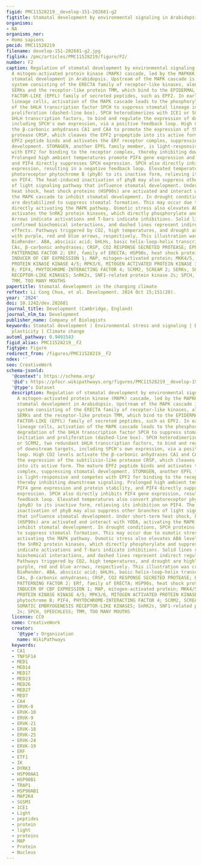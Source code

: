 ```yaml
---
figid: PMC11528219__develop-151-202681-g2
figtitle: Stomatal development by environmental signaling in Arabidopsis
organisms:
- NA
organisms_ner:
- Homo sapiens
pmcid: PMC11528219
filename: develop-151-202681-g2.jpg
figlink: /pmc/articles/PMC11528219/figure/F2/
number: F2
caption: Regulation of stomatal development by environmental signaling in Arabidopsis.
  A mitogen-activated protein kinase (MAPK) cascade, led by the MAPKKK YODA, represses
  stomatal development in Arabidopsis. Upstream of the MAPK cascade is a ligand-receptor
  system consisting of the ERECTA family of receptor-like kinases, along with co-receptors
  SERKs and the receptor-like protein TMM, which bind to the EPIDERMAL PATTERNING
  FACTOR-LIKE (EPFL) family of secreted peptides, such as EPF2. In early stomatal
  lineage cells, activation of the MAPK cascade leads to the phosphorylation and degradation
  of the bHLH transcription factor SPCH to suppress stomatal lineage initiation and
  proliferation (dashed-line box). SPCH heterodimerizes with ICE1 or SCRM2, two redundant
  bHLH transcription factors, to bind and regulate the expression of downstream targets,
  including SPCH's own expression, via a positive feedback loop. High CO2 levels activate
  the β-carbonic anhydrases CA1 and CA4 to promote the expression of the subtilisin-like
  protease CRSP, which cleaves the EPF2 propeptide into its active form. The mature
  EPF2 peptide binds and activates the ERf receptor complex, suppressing stomatal
  development. STOMAGEN, another EPFL family member, is light-responsive and competes
  with EPF2 for binding to the receptor complex, thereby inhibiting downstream signaling.
  Prolonged high ambient temperatures promote PIF4 gene expression and protein stability,
  and PIF4 directly suppresses SPCH expression. SPCH also directly inhibits PIF4 gene
  expression, resulting in a negative feedback loop. Elevated temperatures also convert
  photoreceptor phytochrome B (phyB) to its inactive form, relieving its inhibition
  on PIF4. The heat-induced inactivation of phyB may also suppress other branches
  of light signaling pathway that influence stomatal development. Under short-term
  heat shock, heat shock proteins (HSP90s) are activated and interact with YODA, activating
  the MAPK cascade to inhibit stomatal development. In drought conditions, SPCH proteins
  are destabilized to suppress stomatal formation. This may occur due to osmotic stress
  directly activating the MAPK pathway. Osmotic stress also elevates ABA levels and
  activates the SnRK2 protein kinases, which directly phosphorylate and suppress SPCH.
  Arrows indicate activations and T-bars indicate inhibitions. Solid lines represent
  confirmed biochemical interactions, and dashed lines represent indirect regulatory
  effects. Pathways triggered by CO2, high temperatures, and drought are highlighted
  with purple, red and blue arrows, respectively. This illustration was created using
  BioRender. ABA, abscisic acid; bHLHs, basic helix-loop-helix transcription factors;
  CAs, β-carbonic anhydrases; CRSP, CO2 RESPONSE SECRETED PROTEASE; EPF2, EPIDERMAL
  PATTERNING FACTOR 2; ERf, family of ERECTA; HSP90s, heat shock protein 90s; ICE1,
  INDUCER OF CBF EXPRESSION 1; MAP, mitogen-activated protein; MKK4/5, MITOGEN ACTIVATED
  PROTEIN KINASE KINASE 4/5; MPK3/6, MITOGEN ACTIVATED PROTEIN KINASE 3/6; phyB, phytochrome
  B; PIF4, PHYTOCHROME-INTERACTING FACTOR 4; SCRM2, SCREAM 2; SERKs, SOMATIC EMBRYOGENESIS
  RECEPTOR-LIKE KINASES; SnRK2s, SNF1-related protein kinase 2s; SPCH, SPEECHLESS;
  TMM, TOO MANY MOUTHS
papertitle: Stomatal development in the changing climate
reftext: Li Cong Chua, et al. Development. 2024 Oct 15;151(20).
year: '2024'
doi: 10.1242/dev.202681
journal_title: Development (Cambridge, England)
journal_nlm_ta: Development
publisher_name: Company of Biologists
keywords: Stomatal development | Environmental stress and signaling | Developmental
  plasticity | Climate change
automl_pathway: 0.9491543
figid_alias: PMC11528219__F2
figtype: Figure
redirect_from: /figures/PMC11528219__F2
ndex: ''
seo: CreativeWork
schema-jsonld:
  '@context': https://schema.org/
  '@id': https://pfocr.wikipathways.org/figures/PMC11528219__develop-151-202681-g2.html
  '@type': Dataset
  description: Regulation of stomatal development by environmental signaling in Arabidopsis.
    A mitogen-activated protein kinase (MAPK) cascade, led by the MAPKKK YODA, represses
    stomatal development in Arabidopsis. Upstream of the MAPK cascade is a ligand-receptor
    system consisting of the ERECTA family of receptor-like kinases, along with co-receptors
    SERKs and the receptor-like protein TMM, which bind to the EPIDERMAL PATTERNING
    FACTOR-LIKE (EPFL) family of secreted peptides, such as EPF2. In early stomatal
    lineage cells, activation of the MAPK cascade leads to the phosphorylation and
    degradation of the bHLH transcription factor SPCH to suppress stomatal lineage
    initiation and proliferation (dashed-line box). SPCH heterodimerizes with ICE1
    or SCRM2, two redundant bHLH transcription factors, to bind and regulate the expression
    of downstream targets, including SPCH's own expression, via a positive feedback
    loop. High CO2 levels activate the β-carbonic anhydrases CA1 and CA4 to promote
    the expression of the subtilisin-like protease CRSP, which cleaves the EPF2 propeptide
    into its active form. The mature EPF2 peptide binds and activates the ERf receptor
    complex, suppressing stomatal development. STOMAGEN, another EPFL family member,
    is light-responsive and competes with EPF2 for binding to the receptor complex,
    thereby inhibiting downstream signaling. Prolonged high ambient temperatures promote
    PIF4 gene expression and protein stability, and PIF4 directly suppresses SPCH
    expression. SPCH also directly inhibits PIF4 gene expression, resulting in a negative
    feedback loop. Elevated temperatures also convert photoreceptor phytochrome B
    (phyB) to its inactive form, relieving its inhibition on PIF4. The heat-induced
    inactivation of phyB may also suppress other branches of light signaling pathway
    that influence stomatal development. Under short-term heat shock, heat shock proteins
    (HSP90s) are activated and interact with YODA, activating the MAPK cascade to
    inhibit stomatal development. In drought conditions, SPCH proteins are destabilized
    to suppress stomatal formation. This may occur due to osmotic stress directly
    activating the MAPK pathway. Osmotic stress also elevates ABA levels and activates
    the SnRK2 protein kinases, which directly phosphorylate and suppress SPCH. Arrows
    indicate activations and T-bars indicate inhibitions. Solid lines represent confirmed
    biochemical interactions, and dashed lines represent indirect regulatory effects.
    Pathways triggered by CO2, high temperatures, and drought are highlighted with
    purple, red and blue arrows, respectively. This illustration was created using
    BioRender. ABA, abscisic acid; bHLHs, basic helix-loop-helix transcription factors;
    CAs, β-carbonic anhydrases; CRSP, CO2 RESPONSE SECRETED PROTEASE; EPF2, EPIDERMAL
    PATTERNING FACTOR 2; ERf, family of ERECTA; HSP90s, heat shock protein 90s; ICE1,
    INDUCER OF CBF EXPRESSION 1; MAP, mitogen-activated protein; MKK4/5, MITOGEN ACTIVATED
    PROTEIN KINASE KINASE 4/5; MPK3/6, MITOGEN ACTIVATED PROTEIN KINASE 3/6; phyB,
    phytochrome B; PIF4, PHYTOCHROME-INTERACTING FACTOR 4; SCRM2, SCREAM 2; SERKs,
    SOMATIC EMBRYOGENESIS RECEPTOR-LIKE KINASES; SnRK2s, SNF1-related protein kinase
    2s; SPCH, SPEECHLESS; TMM, TOO MANY MOUTHS
  license: CC0
  name: CreativeWork
  creator:
    '@type': Organization
    name: WikiPathways
  keywords:
  - CA1
  - TNFSF14
  - MED1
  - MED14
  - MED17
  - MED23
  - MED26
  - MED27
  - MED7
  - CA4
  - ERVK-8
  - ERVK-10
  - ERVK-9
  - ERVK-21
  - ERVK-18
  - ERVK-25
  - ERVK-24
  - ERVK-19
  - ERF
  - ETF1
  - IK
  - DYRK3
  - HSP90AA1
  - HSP90B1
  - TRAP1
  - HSP90AB1
  - MAP2K4
  - SGSM3
  - ICE1
  - Light
  - peptides
  - protein
  - light
  - proteins
  - MAP
  - Protein
  - Nucleus
---
```

